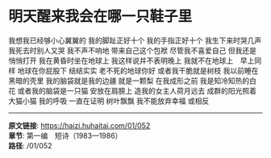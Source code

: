 # 明天醒来我会在哪一只鞋子里

我想我已经够小心翼翼的
我的脚趾正好十个
我的手指正好十个
我生下来时哭几声
我死去时别人又哭
我不声不响地
带来自己这个包袱
尽管我不喜爱自己
但我还是悄悄打开
我在黄昏时坐在地球上
我这样说并不表明晚上
我就不在地球上　早上同样
地球在你屁股下
结结实实
老不死的地球你好
或者我干脆就是树枝
我以前睡在黑暗的壳里
我的脑袋就是我的边疆
就是一颗梨
在我成形之前
我是知冷知热的白花
或者我的脑袋是一只猫
安放在肩膀上
造我的女主人荷月远去
成群的阳光照着大猫小猫
我的呼吸
一直在证明
树叶飘飘
我不能放弃幸福
或相反

---

**原文链接**: https://haizi.huhaitai.com/01/052  
**章节**: 第一编　短诗（1983—1986）  
**路径**: /01/052
